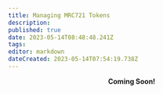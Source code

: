 ```yaml
---
title: Managing MRC721 Tokens
description: 
published: true
date: 2023-05-14T08:48:48.241Z
tags: 
editor: markdown
dateCreated: 2023-05-14T07:54:19.738Z
---
```


<p style="text-align: center;"><strong>Coming Soon!<strong></p>